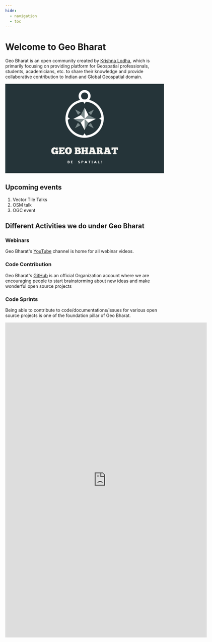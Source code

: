 ```yaml
---
hide:
  - navigation
  - toc
---
```

# Welcome to Geo Bharat

Geo Bharat is an open community created by [Krishna Lodha](https://krishnaglodha.com), which is primarily focusing on providing platform for Geospatial professionals, students, academicians, etc. to share their knowledge and provide collaborative contribution to Indian and Global Geospatial domain.

![banner](/assets/images/Banner.jpg)


## Upcoming events

1. Vector Tile Talks
2. OSM talk
3. OGC event


## Different Activities we do under Geo Bharat

### Webinars

Geo Bharat's [YouTube](https://www.youtube.com/channel/UCyh9f6Y6XF6W4cGWo_W1ENg) channel is home for all webinar videos. 

### Code Contribution

Geo Bharat's [GitHub](https://github.com/geobharat) is an official Organization account where we are encouraging people to start brainstorming about new ideas and make wonderful open source projects

### Code Sprints

Being able to contribute to code/documentations/issues for various open source projects is one of the foundation pillar of Geo Bharat.


<div class="iframe-container">
<iframe src="https://docs.google.com/forms/d/e/1FAIpQLSeyDNqJJ8VyKUlBY6cV8fyMzOBYZIwi9k6fsy_HGwHZIu1QOg/viewform?embedded=true" width="640" height="1000" frameborder="0" marginheight="0" marginwidth="0">Loading…</iframe>
</div>